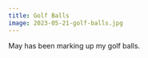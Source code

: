 ```yaml
---
title: Golf Balls
image: 2023-05-21-golf-balls.jpg
---
```


May has been marking up my golf balls.

<!--more-->
